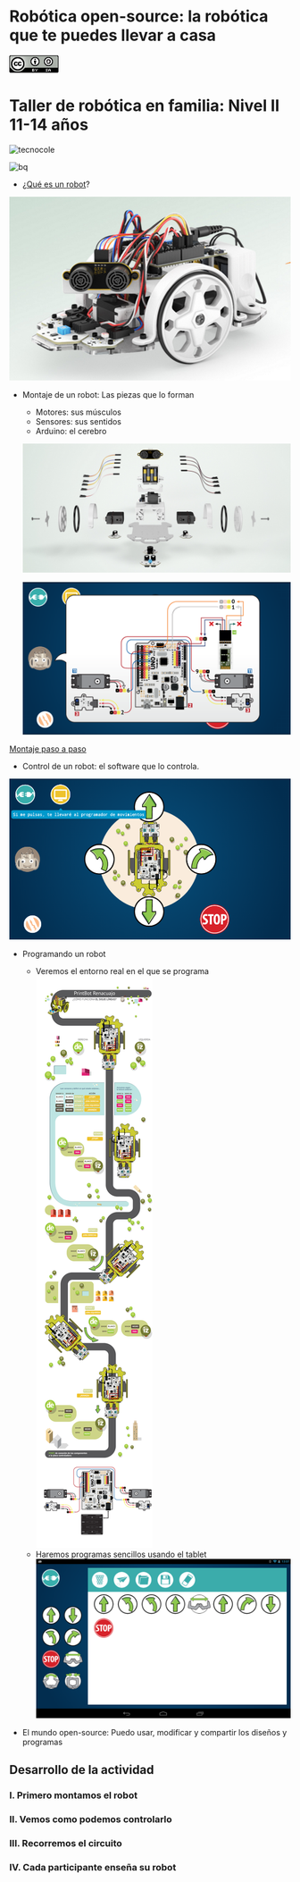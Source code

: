 # Robótica open-source: la robótica que te puedes llevar a casa

![imagenes/CCbySQ_88x31.png](./imagenes/CCbySQ_88x31.png)

# Taller de robótica en familia: Nivel II 11-14 años

![tecnocole](http://www.tecnocole.com/wp-content/uploads/2015/10/cropped-header_tecnocole.jpg)

![bq](http://d1he77roj9b4by.cloudfront.net/bqcom/static/Pressroom/logos/logoandsymbol/BQlogosymbol200x200.jpg)

* ¿[Qué es un robot](https://create.kahoot.it/?_ga=1.26039358.2056625729.1452556026&deviceId=365ec0cb-25a2-47f5-8862-2a26ec6fe460#survey/bc3cc91c-6a19-4b4b-8dd4-621a4950a337)?

![robot](./imagenes/Evolution.png)

* Montaje de un robot: Las piezas que lo forman
  * Motores: sus músculos
  * Sensores: sus sentidos
  * Arduino: el cerebro

  ![montaje](./imagenes/evomontaje.png)

  ![montaje2](./imagenes/Robopad-5.png)

[Montaje paso a paso](https://goo.gl/photos/3UE7yBEtwebcy4287)

* Control de un robot: el software que lo controla.

![control](./imagenes/robopad_diwo_programador.png)

* Programando un robot
    * Veremos el entorno real en el que se programa
![siguelineas](./imagenes/Siguelineas200.png)
    * Haremos programas sencillos usando el tablet
![programando](./imagenes/programa_movimientos.png)

* El mundo open-source: Puedo usar, modificar y compartir los diseños y programas


## Desarrollo de la actividad

### I. Primero montamos el robot
### II. Vemos como podemos controlarlo
### III. Recorremos el circuito
### IV. Cada participante enseña su robot
